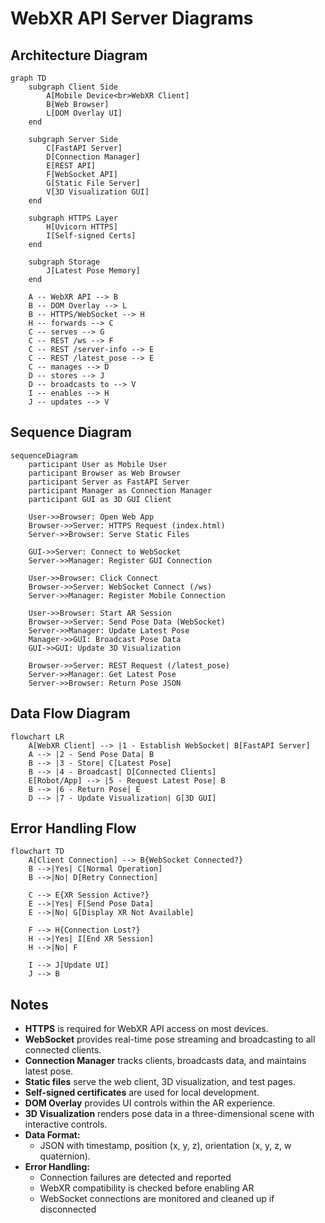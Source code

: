 # WebXR API Server Diagrams

## Architecture Diagram

```mermaid
graph TD
    subgraph Client Side
        A[Mobile Device<br>WebXR Client]
        B[Web Browser]
        L[DOM Overlay UI]
    end
    
    subgraph Server Side
        C[FastAPI Server]
        D[Connection Manager]
        E[REST API]
        F[WebSocket API]
        G[Static File Server]
        V[3D Visualization GUI]
    end
    
    subgraph HTTPS Layer
        H[Uvicorn HTTPS]
        I[Self-signed Certs]
    end
    
    subgraph Storage
        J[Latest Pose Memory]
    end

    A -- WebXR API --> B
    B -- DOM Overlay --> L
    B -- HTTPS/WebSocket --> H
    H -- forwards --> C
    C -- serves --> G
    C -- REST /ws --> F
    C -- REST /server-info --> E
    C -- REST /latest_pose --> E
    C -- manages --> D
    D -- stores --> J
    D -- broadcasts to --> V
    I -- enables --> H
    J -- updates --> V
```

## Sequence Diagram

```mermaid
sequenceDiagram
    participant User as Mobile User
    participant Browser as Web Browser
    participant Server as FastAPI Server
    participant Manager as Connection Manager
    participant GUI as 3D GUI Client

    User->>Browser: Open Web App
    Browser->>Server: HTTPS Request (index.html)
    Server->>Browser: Serve Static Files
    
    GUI->>Server: Connect to WebSocket
    Server->>Manager: Register GUI Connection
    
    User->>Browser: Click Connect
    Browser->>Server: WebSocket Connect (/ws)
    Server->>Manager: Register Mobile Connection
    
    User->>Browser: Start AR Session
    Browser->>Server: Send Pose Data (WebSocket)
    Server->>Manager: Update Latest Pose
    Manager->>GUI: Broadcast Pose Data
    GUI->>GUI: Update 3D Visualization
    
    Browser->>Server: REST Request (/latest_pose)
    Server->>Manager: Get Latest Pose
    Server->>Browser: Return Pose JSON
```

## Data Flow Diagram

```mermaid
flowchart LR
    A[WebXR Client] --> |1 - Establish WebSocket| B[FastAPI Server]
    A --> |2 - Send Pose Data| B
    B --> |3 - Store| C[Latest Pose]
    B --> |4 - Broadcast| D[Connected Clients]
    E[Robot/App] --> |5 - Request Latest Pose| B
    B --> |6 - Return Pose| E
    D --> |7 - Update Visualization| G[3D GUI]
```

## Error Handling Flow

```mermaid
flowchart TD
    A[Client Connection] --> B{WebSocket Connected?}
    B -->|Yes| C[Normal Operation]
    B -->|No| D[Retry Connection]
    
    C --> E{XR Session Active?}
    E -->|Yes| F[Send Pose Data]
    E -->|No| G[Display XR Not Available]
    
    F --> H{Connection Lost?}
    H -->|Yes| I[End XR Session]
    H -->|No| F
    
    I --> J[Update UI]
    J --> B
```

## Notes

- **HTTPS** is required for WebXR API access on most devices.
- **WebSocket** provides real-time pose streaming and broadcasting to all connected clients.
- **Connection Manager** tracks clients, broadcasts data, and maintains latest pose.
- **Static files** serve the web client, 3D visualization, and test pages.
- **Self-signed certificates** are used for local development.
- **DOM Overlay** provides UI controls within the AR experience.
- **3D Visualization** renders pose data in a three-dimensional scene with interactive controls.
- **Data Format:**
  - JSON with timestamp, position (x, y, z), orientation (x, y, z, w quaternion).
- **Error Handling:**
  - Connection failures are detected and reported
  - WebXR compatibility is checked before enabling AR
  - WebSocket connections are monitored and cleaned up if disconnected